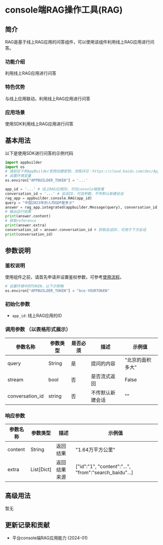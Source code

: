 # console端RAG操作工具(RAG)

## 简介
RAG是基于线上RAG应用的问答组件，可以使用该组件利用线上RAG应用进行问答。

### 功能介绍
利用线上RAG应用进行问答

### 特色优势
与线上应用联动，利用线上RAG应用进行问答

### 应用场景
使用SDK利用线上RAG应用进行问答

## 基本用法
以下是使用SDK进行问答的示例代码
```python
import appbuilder
import os
# 请前往千帆AppBuilder官网创建密钥，流程详见：https://cloud.baidu.com/doc/AppBuilder/s/Olq6grrt6#1%E3%80%81%E5%88%9B%E5%BB%BA%E5%AF%86%E9%92%A5
# 设置环境变量
os.environ["APPBUILDER_TOKEN"] = '...'

app_id = '...' # 线上RAG应用ID，可在console端查看
conversation_id = '...' # 会话ID，可选参数，不传默认新建会话
rag_app = appbuilder.console.RAG(app_id)
query = "中国2023年的人均GDP是多少"
answer = rag_app.integrated(appbuilder.Message(query), conversation_id)
# 输出运行结果
print(answer.content)
# 获取reference
print(answer.extra)
conversation_id = answer.conversation_id # 获取会话ID，可用于下次会话
print(conversation_id) 
```

## 参数说明
### 鉴权说明
使用组件之前，请首先申请并设置鉴权参数，可参考[使用流程](https://cloud.baidu.com/doc/AppBuilder/s/Olq6grrt6#1%E3%80%81%E5%88%9B%E5%BB%BA%E5%AF%86%E9%92%A5)。
```python
# 设置环境中的TOKEN，以下示例略
os.environ["APPBUILDER_TOKEN"] = "bce-YOURTOKEN"
```

### 初始化参数
- `app_id`: 线上RAG应用的ID


### 调用参数 （以表格形式展示）
| 参数名称   | 参数类型   | 是否必须 | 描述                  | 示例值  |
|--------|--------|------|---------------------|------|
| query  | String | 是    | 提问的内容               | "北京的面积多大" |
| stream | bool   | 否    | 是否流式返回              | False|
| conversation_id | string | 否    | 不传默认新建会话 | ""|

### 响应参数
| 参数名称    | 参数类型       | 描述     | 示例值                                                   |
|---------|------------|--------|-------------------------------------------------------|
| content | String     | 返回结果   | "1.64万平方公里"                                           |
| extra   | List[Dict] | 返回结果来源 | ["id":"1", "content":"...", "from":"search_baidu"...] |


## 高级用法
暂无


## 更新记录和贡献
* 平台console端RAG应用能力 (2024-01)
